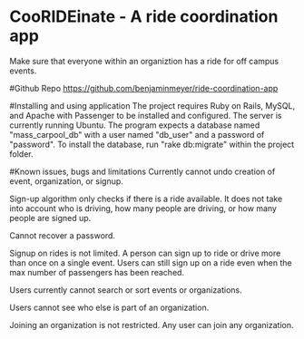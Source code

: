 # CooRIDEinate - A ride coordination app
Make sure that everyone within an organiztion has a ride for off campus events.

#Github Repo
https://github.com/benjaminmeyer/ride-coordination-app

#Installing and using application
The project requires Ruby on Rails, MySQL, and Apache with Passenger to be installed
and configured. The server is currently running Ubuntu. The program expects a database
named "mass_carpool_db" with a user named "db_user" and a password of "password". To install
the database, run "rake db:migrate" within the project folder.

#Known issues, bugs and limitations
Currently cannot undo creation of event, organization, or signup.

Sign-up algorithm only checks if there is a ride available. It does not take into account who is 
driving, how many people are driving, or how many people are signed up.

Cannot recover a password.

Signup on rides is not limited. A person can sign up to ride or drive more than once on a single event.
Users can still sign up on a ride even when the max number of passengers has been reached.

Users currently cannot search or sort events or organizations.

Users cannot see who else is part of an organization.

Joining an organization is not restricted. Any user can join any organization.
